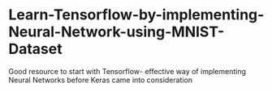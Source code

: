 # Learn-Tensorflow-by-implementing-Neural-Network-using-MNIST-Dataset
Good resource to start with Tensorflow- effective way of implementing Neural Networks before Keras came into consideration
